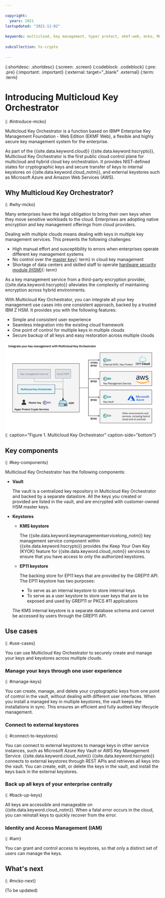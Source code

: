 ```yaml
---

copyright:
  years: 2021
lastupdated: "2021-11-02"

keywords: multicloud, key management, hyper protect, ekmf-web, mcko, Multicloud Key Orchestrator

subcollection: hs-crypto

---
```



{:shortdesc: .shortdesc}
{:screen: .screen}
{:codeblock: .codeblock}
{:pre: .pre}
{:important: .important}
{:external: target="_blank" .external}
{:term: .term}


# Introducing Multicloud Key Orchestrator
{: #introduce-mcko}

Multicloud Key Orchestrator is a function based on IBM&reg; Enterprise Key Management Foundation - Web Edition (EKMF Web), a flexible and highly secure key management system for the enterprise.

As part of the {{site.data.keyword.cloud}} {{site.data.keyword.hscrypto}}, Multicloud Key Orchestrator is the first public cloud control plane for multicloud and hybrid cloud key orchestration. It provides NIST-defined states for cryptographic keys and secure transfer of keys to internal keystores on {{site.data.keyword.cloud_notm}}, and external keystores such as Microsoft Azure and Amazon Web Services (AWS).



## Why Multicloud Key Orchestrator?
{: #why-mcko}

Many enterprises have the legal obligation to bring their own keys when they move sensitive workloads to the cloud. Enterprises are adopting native encryption and key management offerings from cloud providers.

Dealing with multiple clouds means dealing with keys in multiple key management services. This presents the following challenges:
- High manual effort and susceptibility to errors when enterprises operate different key management systems
- No control over the [master key](#x2908413){: term} in cloud key management
- Shortage of data centers and skilled staff to operate [hardware security module (HSM)](#x6704988){: term}


As a key management service from a third-party encryption provider, {{site.data.keyword.hscrypto}} alleviates the complexity of maintaining encryption across hybrid environments. 

With Multicloud Key Orchestrator, you can integrate all your key management use cases into one consistent approach, backed by a trusted IBM Z HSM. It provides you with the following features:
- Simple and consistent user experience
- Seamless integration into the existing cloud framework
- One point of control for multiple keys in multiple clouds 
- Secure backup of all keys and easy restoration across multiple clouds


![Multicloud Key Orchestrator](/images/multicloud-key-orchestrator.svg "Multicloud Key Orchestrator"){: caption="Figure 1. Multicloud Key Orchestrator"  caption-side="bottom"}


## Key components
{: #key-components}

Multicloud Key Orchestrator has the following components:

- **Vault**

    The vault is a centralized key repository in Multicloud Key Orchestrator and backed by a separate datastore. All the keys you created or provided are listed in the vault, and are encrypted with customer-owned HSM master keys.

- **Keystores**
  
    - **KMS keystore**

        The {{site.data.keyword.keymanagementservicelong_notm}} key management service component within {{site.data.keyword.hscrypto}} provides the Keep Your Own Key (KYOK) feature for {{site.data.keyword.cloud_notm}} services to ensure that you have access to only the authorized keystores. 

    - **EP11 keystore**

        The backing store for EP11 keys that are provided by the GREP11 API. The EP11 keystore has two purposes:
        - To serve as an internal keystore to store internal keys
        - To serve as a user keystore to store user keys that are to be exposed and used by GREP11 or PKCS #11 applications

    The KMS internal keystore is a separate database schema and cannot be accessed by users through the GREP11 API.




## Use cases
{: #use-cases}

You can use Multicloud Key Orchestrator to securely create and manage your keys and keystores across multiple clouds.

### Manage your keys through one user experience
{: #manage-keys}

You can create, manage, and delete your cryptographic keys from one point of control in the vault, without dealing with different user interfaces. When you install a managed key in multiple keystores, the vault keeps the installations in sync. This ensures an efficient and fully audited key lifecycle management.


### Connect to external keystores
{: #connect-to-keystores}

You can connect to external keystores to manage keys in other service instances, such as Microsoft Azure Key Vault or AWS Key Management Service. {{site.data.keyword.cloud_notm}} {{site.data.keyword.hscrypto}} connects to external keystores through REST APIs and retrieves all keys into the vault. You can create, edit, or delete the keys in the vault, and install the keys back in the external keystores. 


### Back up all keys of your enterprise centrally
{: #back-up-keys}

All keys are accessible and manageable on {{site.data.keyword.cloud_notm}}. When a fatal error occurs in the cloud, you can reinstall keys to quickly recover from the error.


### Identity and Access Management (IAM)
{: #iam}

You can grant and control access to keystores, so that only a distinct set of users can manage the keys.



## What's next
{: #mcko-next}



(To be updated)





